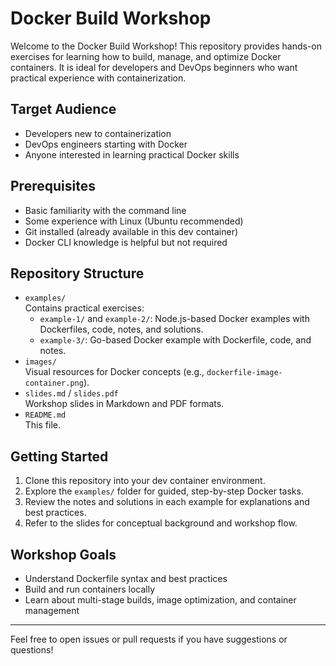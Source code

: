 # Docker Build Workshop

Welcome to the Docker Build Workshop! This repository provides hands-on exercises for learning how to build, manage, and optimize Docker containers. It is ideal for developers and DevOps beginners who want practical experience with containerization.

## Target Audience
- Developers new to containerization
- DevOps engineers starting with Docker
- Anyone interested in learning practical Docker skills

## Prerequisites
- Basic familiarity with the command line
- Some experience with Linux (Ubuntu recommended)
- Git installed (already available in this dev container)
- Docker CLI knowledge is helpful but not required

## Repository Structure
- `examples/`  
  Contains practical exercises:
  - `example-1/` and `example-2/`: Node.js-based Docker examples with Dockerfiles, code, notes, and solutions.
  - `example-3/`: Go-based Docker example with Dockerfile, code, and notes.
- `images/`  
  Visual resources for Docker concepts (e.g., `dockerfile-image-container.png`).
- `slides.md` / `slides.pdf`  
  Workshop slides in Markdown and PDF formats.
- `README.md`  
  This file.

## Getting Started
1. Clone this repository into your dev container environment.
2. Explore the `examples/` folder for guided, step-by-step Docker tasks.
3. Review the notes and solutions in each example for explanations and best practices.
4. Refer to the slides for conceptual background and workshop flow.

## Workshop Goals
- Understand Dockerfile syntax and best practices
- Build and run containers locally
- Learn about multi-stage builds, image optimization, and container management

---

Feel free to open issues or pull requests if you have suggestions or questions!
